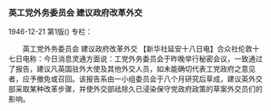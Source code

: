 ### 英工党外务委员会  建议政府改革外交

1946-12-21
第1版()
专栏：

　　英工党外务委员会
    建议政府改革外交
    【新华社延安十八日电】合众社伦敦十七日电称：今日消息灵通方面说：工党外务委员会于昨晚举行秘密会议，一致通过了报告，建议凡英国驻外大使及其他外交人员，如未能确切代表工党政府之意见者，应予撤免或召回。该报告系由一小组委员会于八个月研究后草成，建议英外交部采取某种改革步骤，并使外交部祛除久已浸染保守党政府政策的草案外交员们的影响。
